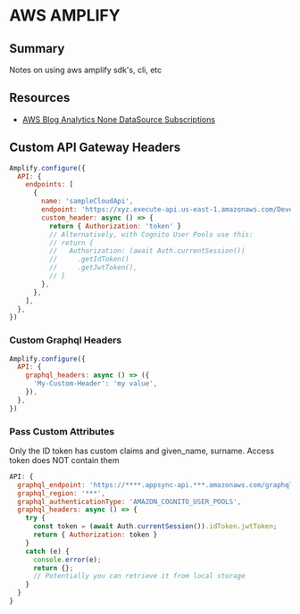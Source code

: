 # AWS AMPLIFY

## Summary

Notes on using aws amplify sdk's, cli, etc

## Resources

- [AWS Blog Analytics None DataSource Subscriptions](https://aws.amazon.com/blogs/mobile/visualizing-big-data-with-aws-appsync-amazon-athena-and-aws-amplify/)

## Custom API Gateway Headers

```javascript
Amplify.configure({
  API: {
    endpoints: [
      {
        name: 'sampleCloudApi',
        endpoint: 'https://xyz.execute-api.us-east-1.amazonaws.com/Development',
        custom_header: async () => {
          return { Authorization: 'token' }
          // Alternatively, with Cognito User Pools use this:
          // return {
          //   Authorization: (await Auth.currentSession())
          //     .getIdToken()
          //     .getJwtToken(),
          // }
        },
      },
    ],
  },
})
```

### Custom Graphql Headers

```javascript
Amplify.configure({
  API: {
    graphql_headers: async () => ({
      'My-Custom-Header': 'my value',
    }),
  },
})
```

### Pass Custom Attributes

Only the ID token has custom claims and given_name, surname.
Access token does NOT contain them

```javascript
API: {
  graphql_endpoint: 'https://****.appsync-api.***.amazonaws.com/graphql',
  graphql_region: '***',
  graphql_authenticationType: 'AMAZON_COGNITO_USER_POOLS',
  graphql_headers: async () => {
    try {
      const token = (await Auth.currentSession()).idToken.jwtToken;
      return { Authorization: token }
    }
    catch (e) {
      console.error(e);
      return {};
      // Potentially you can retrieve it from local storage
    }
  }
}
```
